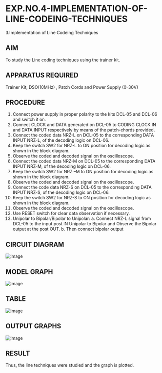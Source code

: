 # EXP.NO.4-IMPLEMENTATION-OF-LINE-CODEING-TECHNIQUES

3.Implementation of Line Codeing Techniques 
  
## AIM    
To study the Line coding techniques using the trainer kit. 
## APPARATUS REQUIRED
Trainer Kit, DSO(10MHz) , Patch Cords and Power Supply (0-30V)   
## PROCEDURE
1. Connect power supply in proper polarity to the kits DCL-05 and DCL-06 and switch it on.
2. Connect CLOCK and DATA generated on DCL-05 to CODING CLOCK IN and DATA
 INPUT respectively by means of the patch-chords provided.
3. Connect the coded data NRZ-L on DCL-05 to the corresponding DATA INPUT NRZ-L, of
 the decoding logic on DCL-06.
4. Keep the switch SW2 for NRZ-L to ON position for decoding logic as shown in the block
 diagram.
5. Observe the coded and decoded signal on the oscilloscope.
6. Connect the coded data NRZ-M on DCL-05 to the corresponding DATA INPUT NRZ-M,
 of the decoding logic on DCL-06.
7. Keep the switch SW2 for NRZ –M to ON position for decoding logic as shown in the block
 diagram.
8. Observe the coded and decoded signal on the oscilloscope.
9. Connect the code data NRZ-S on DCL-05 to the corresponding DATA INPUT NRZ-S, of
 the decoding logic on DCL-06.
10. Keep the switch SW2 for NRZ-S to ON position for decoding logic as shown in the block
 diagram.
11. Observe the coded and decoded signal on the oscilloscope.
12. Use RESET switch for clear data observation if necessary.
13. Unipolar to Bipolar/Bipolar to Unipolar:
    a. Connect NRZ-L signal from DCL-05 to the input post IN Unipolar to Bipolar and
 Observe the Bipolar output at the post OUT.
b. Then connect bipolar output

## CIRCUIT DIAGRAM
![image](https://github.com/user-attachments/assets/2da15b78-7009-479b-a79b-4741a69dee7a)


## MODEL GRAPH
![image](https://github.com/user-attachments/assets/695acf4f-4ca8-4ab0-8dfa-623d84fa8eec)


## TABLE
![image](https://github.com/user-attachments/assets/7ecc6a6d-7b6f-443d-96d0-3317614d7eca)


## OUTPUT GRAPHS
![image](https://github.com/user-attachments/assets/97403667-48b2-4d24-be29-e7c7148a4ae6)


## RESULT 
Thus, the line techniques were studied and the graph is plotted.
